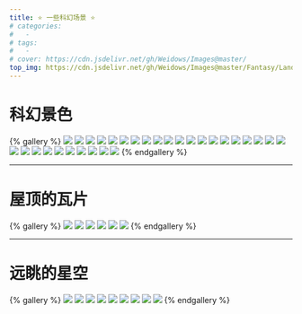 ```yaml
---
title: ⭐ 一些科幻场景 ⭐
# categories:
#   -
# tags:
#   -
# cover: https://cdn.jsdelivr.net/gh/Weidows/Images@master/
top_img: https://cdn.jsdelivr.net/gh/Weidows/Images@master/Fantasy/Landscapes/img2.jpeg
---
```


<!--
 * @Author: Weidows
 * @LastEditors: Weidows
 * @LastEditTime: 2020-10-28 19:34:46
 * @FilePath: \Weidowsd:\Game\Demo\Github\Blog\source\tags\gallery_data\风景\Landscape.md
-->

# 科幻景色

{% gallery %}
![](https://cdn.jsdelivr.net/gh/Weidows/Images@master/Fantasy/Landscapes/img1.jpeg)
![](https://cdn.jsdelivr.net/gh/Weidows/Images@master/Fantasy/Landscapes/img2.jpeg)
![](https://cdn.jsdelivr.net/gh/Weidows/Images@master/Fantasy/Landscapes/img3.jpeg)
![](https://cdn.jsdelivr.net/gh/Weidows/Images@master/Fantasy/Landscapes/img4.jpeg)
![](https://cdn.jsdelivr.net/gh/Weidows/Images@master/Fantasy/Landscapes/img5.jpeg)
![](https://cdn.jsdelivr.net/gh/Weidows/Images@master/Fantasy/Landscapes/img6.jpeg)
![](https://cdn.jsdelivr.net/gh/Weidows/Images@master/Fantasy/Landscapes/img7.jpeg)
![](https://cdn.jsdelivr.net/gh/Weidows/Images@master/Fantasy/Landscapes/img8.jpeg)
![](https://cdn.jsdelivr.net/gh/Weidows/Images@master/Fantasy/Landscapes/img9.jpeg)
![](https://cdn.jsdelivr.net/gh/Weidows/Images@master/Fantasy/Landscapes/img10.jpeg)
![](https://cdn.jsdelivr.net/gh/Weidows/Images@master/Fantasy/Landscapes/img11.jpeg)
![](https://cdn.jsdelivr.net/gh/Weidows/Images@master/Fantasy/Landscapes/img12.jpeg)
![](https://cdn.jsdelivr.net/gh/Weidows/Images@master/Fantasy/Landscapes/img13.jpeg)
![](https://cdn.jsdelivr.net/gh/Weidows/Images@master/Fantasy/Landscapes/img14.jpeg)
![](https://cdn.jsdelivr.net/gh/Weidows/Images@master/Fantasy/Landscapes/img15.jpeg)
![](https://cdn.jsdelivr.net/gh/Weidows/Images@master/Fantasy/Landscapes/img16.jpeg)
![](https://cdn.jsdelivr.net/gh/Weidows/Images@master/Fantasy/Landscapes/img17.jpeg)
![](https://cdn.jsdelivr.net/gh/Weidows/Images@master/Fantasy/Landscapes/img18.jpeg)
![](https://cdn.jsdelivr.net/gh/Weidows/Images@master/Fantasy/Landscapes/img19.jpeg)
![](https://cdn.jsdelivr.net/gh/Weidows/Images@master/Fantasy/Landscapes/img20.jpeg)
![](https://cdn.jsdelivr.net/gh/Weidows/Images@master/Fantasy/Landscapes/img21.jpeg)
![](https://cdn.jsdelivr.net/gh/Weidows/Images@master/Fantasy/Landscapes/img22.jpeg)
![](https://cdn.jsdelivr.net/gh/Weidows/Images@master/Fantasy/Landscapes/img23.jpeg)
![](https://cdn.jsdelivr.net/gh/Weidows/Images@master/Fantasy/Landscapes/img24.jpeg)
![](https://cdn.jsdelivr.net/gh/Weidows/Images@master/Fantasy/Landscapes/img25.jpeg)
![](https://cdn.jsdelivr.net/gh/Weidows/Images@master/Fantasy/Landscapes/img26.jpeg)
![](https://cdn.jsdelivr.net/gh/Weidows/Images@master/Fantasy/Landscapes/img27.jpeg)
![](https://cdn.jsdelivr.net/gh/Weidows/Images@master/Fantasy/Landscapes/img28.jpeg)
![](https://cdn.jsdelivr.net/gh/Weidows/Images@master/Fantasy/Landscapes/img29.jpeg)
![](https://cdn.jsdelivr.net/gh/Weidows/Images@master/Fantasy/Landscapes/img30.jpeg)
{% endgallery %}

---

# 屋顶的瓦片

{% gallery %}
![](https://cdn.jsdelivr.net/gh/Weidows/Images@master/Fantasy/屋顶的瓦片/1.jpeg)
![](https://cdn.jsdelivr.net/gh/Weidows/Images@master/Fantasy/屋顶的瓦片/2.jpeg)
![](https://cdn.jsdelivr.net/gh/Weidows/Images@master/Fantasy/屋顶的瓦片/3.jpeg)
![](https://cdn.jsdelivr.net/gh/Weidows/Images@master/Fantasy/屋顶的瓦片/4.jpeg)
![](https://cdn.jsdelivr.net/gh/Weidows/Images@master/Fantasy/屋顶的瓦片/5.jpeg)
![](https://cdn.jsdelivr.net/gh/Weidows/Images@master/Fantasy/屋顶的瓦片/6.jpeg)
{% endgallery %}

---

# 远眺的星空

{% gallery %}
![](https://cdn.jsdelivr.net/gh/Weidows/Images@master/Fantasy/远眺的星空/xnkm1.jpeg)
![](https://cdn.jsdelivr.net/gh/Weidows/Images@master/Fantasy/远眺的星空/xnkm2.jpeg)
![](https://cdn.jsdelivr.net/gh/Weidows/Images@master/Fantasy/远眺的星空/xnkm3.jpeg)
![](https://cdn.jsdelivr.net/gh/Weidows/Images@master/Fantasy/远眺的星空/xnkm4.jpeg)
![](https://cdn.jsdelivr.net/gh/Weidows/Images@master/Fantasy/远眺的星空/xnkm5.jpeg)
![](https://cdn.jsdelivr.net/gh/Weidows/Images@master/Fantasy/远眺的星空/xnkm6.jpeg)
![](https://cdn.jsdelivr.net/gh/Weidows/Images@master/Fantasy/远眺的星空/xnkm7.jpeg)
![](https://cdn.jsdelivr.net/gh/Weidows/Images@master/Fantasy/远眺的星空/xnkm8.jpeg)
![](https://cdn.jsdelivr.net/gh/Weidows/Images@master/Fantasy/远眺的星空/xnkm9.jpeg)
{% endgallery %}
